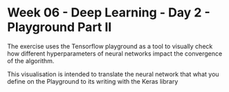 # Week 06 - Deep Learning - Day 2 - Playground Part II

The exercise uses the Tensorflow playground as a tool to visually check how different hyperparameters of neural networks impact the convergence of the algorithm.

This visualisation is intended to translate the neural network that what you define on the Playground to its writing with the Keras library
